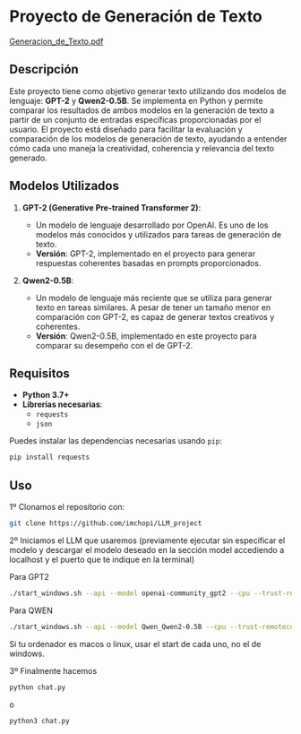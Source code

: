 # Proyecto de Generación de Texto

[Generacion_de_Texto.pdf](https://github.com/user-attachments/files/17970134/Generacion_de_Texto.pdf)

## Descripción

Este proyecto tiene como objetivo generar texto utilizando dos modelos de lenguaje: **GPT-2** y **Qwen2-0.5B**. Se implementa en Python y permite comparar los resultados de ambos modelos en la generación de texto a partir de un conjunto de entradas específicas proporcionadas por el usuario. El proyecto está diseñado para facilitar la evaluación y comparación de los modelos de generación de texto, ayudando a entender cómo cada uno maneja la creatividad, coherencia y relevancia del texto generado.

## Modelos Utilizados

1. **GPT-2 (Generative Pre-trained Transformer 2)**:
   - Un modelo de lenguaje desarrollado por OpenAI. Es uno de los modelos más conocidos y utilizados para tareas de generación de texto.
   - **Versión**: GPT-2, implementado en el proyecto para generar respuestas coherentes basadas en prompts proporcionados.

2. **Qwen2-0.5B**:
   - Un modelo de lenguaje más reciente que se utiliza para generar texto en tareas similares. A pesar de tener un tamaño menor en comparación con GPT-2, es capaz de generar textos creativos y coherentes.
   - **Versión**: Qwen2-0.5B, implementado en este proyecto para comparar su desempeño con el de GPT-2.

## Requisitos

- **Python 3.7+**
- **Librerías necesarias**:
  - `requests`
  - `json`

Puedes instalar las dependencias necesarias usando `pip`:

```bash
pip install requests
```

## Uso

1º Clonamos el repositorio con:

```bash
git clone https://github.com/imchopi/LLM_project
```

2º Iniciamos el LLM que usaremos (previamente ejecutar sin especificar el modelo y descargar el modelo deseado en la sección model accediendo a localhost y el puerto que te indique en la terminal)

Para GPT2
```bash
./start_windows.sh --api --model openai-community_gpt2 --cpu --trust-remotecode
```
Para QWEN
```bash
./start_windows.sh --api --model Qwen_Qwen2-0.5B --cpu --trust-remotecode
```

Si tu ordenador es macos o linux, usar el start de cada uno, no el de windows.

3º Finalmente hacemos 
```bash
python chat.py
```
o
```bash
python3 chat.py
```

